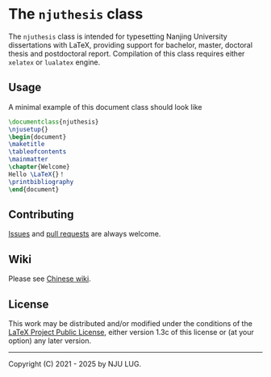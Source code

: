 The `njuthesis` class
=====================

The `njuthesis` class is intended for typesetting Nanjing University
dissertations with LaTeX, providing support for bachelor, master,
doctoral thesis and postdoctoral report. Compilation of this class
requires either `xelatex` or `lualatex` engine.

Usage
-----

A minimal example of this document class should look like

```LaTeX
\documentclass{njuthesis}
\njusetup{}
\begin{document}
\maketitle
\tableofcontents
\mainmatter
\chapter{Welcome}
Hello \LaTeX{}！
\printbibliography
\end{document}
```

Contributing
------------

[Issues](https://github.com/nju-lug/NJUThesis/issues) and
[pull requests](https://github.com/nju-lug/NJUThesis/pulls)
are always welcome.

Wiki
----

Please see [Chinese wiki](https://github.com/nju-lug/NJUThesis/wiki).

License
-------

This work may be distributed and/or modified under the conditions of
the [LaTeX Project Public License](http://www.latex-project.org/lppl.txt),
either version 1.3c of this license or (at your option) any later
version.

-----

Copyright (C) 2021 - 2025 by NJU LUG.
